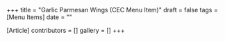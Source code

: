 +++
title = "Garlic Parmesan Wings (CEC Menu Item)"
draft = false
tags = [Menu Items]
date = ""

[Article]
contributors = []
gallery = []
+++